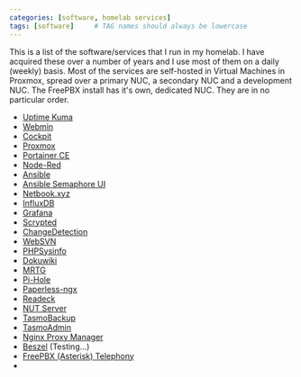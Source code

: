 ```yaml
---
categories: [software, homelab services]
tags: [software]     # TAG names should always be lowercase
---
```


This is a list of the software/services that I run in my homelab.
I have acquired these over a number of years and I use most of them on a daily (weekly) basis.
Most of the services are self-hosted in Virtual Machines in Proxmox, spread over a primary NUC, a secondary NUC and a development NUC. The FreePBX install has it's own, dedicated NUC.
They are in no particular order.

- [Uptime Kuma](https://uptime.kuma.pet/)
- [Webmin](https://webmin.com/)
- [Cockpit](https://cockpit-project.org/)
- [Proxmox](https://www.proxmox.com/en/)
- [Portainer CE](https://www.portainer.io/)
- [Node-Red](https://nodered.org/)
- [Ansible](https://www.ansible.com/)
- [Ansible Semaphore UI](https://semaphoreui.com/)
- [Netbook.xyz](https://netboot.xyz/)
- [InfluxDB](https://www.influxdata.com/downloads/)
- [Grafana](https://grafana.com/get/?tab=self-managed)
- [Scrypted](https://www.scrypted.app/)
- [ChangeDetection](https://changedetection.io/)
- [WebSVN](https://websvnphp.github.io/)
- [PHPSysinfo](https://phpsysinfo.github.io/phpsysinfo/)
- [Dokuwiki](https://www.dokuwiki.org/dokuwiki)
- [MRTG](https://oss.oetiker.ch/mrtg/)
- [Pi-Hole](https://pi-hole.net/)
- [Paperless-ngx](https://docs.paperless-ngx.com/)
- <a href="https://readeck.org/" target="_blank">Readeck</a>
- [NUT Server](https://networkupstools.org/)
- [TasmoBackup](https://github.com/danmed/TasmoBackupV1)
- [TasmoAdmin](https://tasmota.github.io/docs/TasmoAdmin/)
- [Nginx Proxy Manager](https://nginxproxymanager.com/)
- [Beszel](https://noted.lol/beszel/) (Testing...)
- [FreePBX (Asterisk) Telephony](https://www.freepbx.org/)
- 